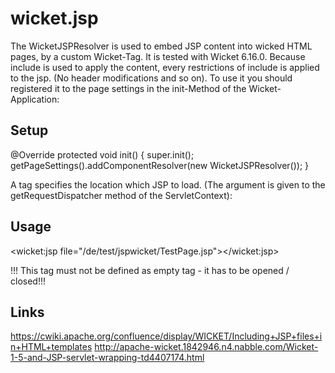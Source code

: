 wicket.jsp
==========
The WicketJSPResolver is used to embed JSP content into wicked HTML pages, by a custom Wicket-Tag. It is tested with Wicket 6.16.0. Because include is used to apply the content, every restrictions of include is applied to the jsp. (No header modifications and so on). To use it you should registered it to the page settings in the init-Method of the Wicket-Application:

Setup
-----
@Override
protected void init() {
	super.init();
	getPageSettings().addComponentResolver(new WicketJSPResolver());
}

A tag specifies the location which JSP to load. (The argument is given to the getRequestDispatcher method of the ServletContext):

Usage
-----

<wicket:jsp file="/de/test/jspwicket/TestPage.jsp"></wicket:jsp>
 
!!! This tag must not be defined as empty tag - it has to be opened / closed!!!

Links
------
https://cwiki.apache.org/confluence/display/WICKET/Including+JSP+files+in+HTML+templates
http://apache-wicket.1842946.n4.nabble.com/Wicket-1-5-and-JSP-servlet-wrapping-td4407174.html
